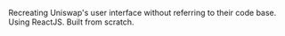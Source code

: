 Recreating Uniswap's user interface without referring to their code base. Using ReactJS. Built from scratch.

